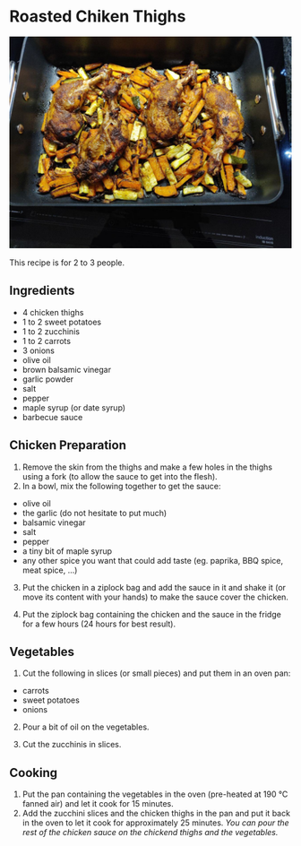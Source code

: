# Roasted Chiken Thighs

![](./roasted_chicken_thighs.jpg)

This recipe is for 2 to 3 people.

## Ingredients

- 4 chicken thighs
- 1 to 2 sweet potatoes
- 1 to 2 zucchinis
- 1 to 2 carrots
- 3 onions
- olive oil
- brown balsamic vinegar
- garlic powder
- salt
- pepper
- maple syrup (or date syrup)
- barbecue sauce

## Chicken Preparation

1. Remove the skin from the thighs and make a few holes in the thighs using a fork (to allow the sauce to get into the flesh).
2. In a bowl, mix the following together to get the sauce:

  - olive oil
  - the garlic (do not hesitate to put much)
  - balsamic vinegar
  - salt
  - pepper
  - a tiny bit of maple syrup
  - any other spice you want that could add taste (eg. paprika, BBQ spice, meat spice, ...)

3. Put the chicken in a ziplock bag and add the sauce in it and shake it (or move its content with your hands) to make the sauce cover the chicken.

4. Put the ziplock bag containing the chicken and the sauce in the fridge for a few hours (24 hours for best result).

## Vegetables

1. Cut the following in slices (or small pieces) and put them in an oven pan:

  - carrots
  - sweet potatoes
  - onions

2. Pour a bit of oil on the vegetables.

3. Cut the zucchinis in slices.

## Cooking

1. Put the pan containing the vegetables in the oven (pre-heated at 190 °C fanned air) and let it cook for 15 minutes.
2. Add the zucchini slices and the chicken thighs in the pan and put it back in the oven to let it cook for approximately 25 minutes. _You can pour the rest of the chicken sauce on the chickend thighs and the vegetables._
